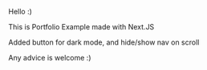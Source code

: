 Hello :)

This is Portfolio Example made with Next.JS

Added button for dark mode, and hide/show nav on scroll

Any advice is welcome :)